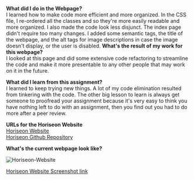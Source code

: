 **What did I do in the Webpage?**<BR />
I learned how to make code more efficient and more organized. In the CSS file, I re-ordered all the classes and so they're more easily readable and more organized.
I also made the code look less disjunct. The index page didn't require too many changes. I added some semantic tags, the title of the webpage, and the alt tags for 
image descriptions in case the image doesn't display, or the user is disabled.
**What's the result of my work for this webpage?** <BR />
I looked at this page and did some extensive code refactoring to streamline the code and make it more presentable to any other people that may work on it in the future.

**What did I learn from this assignment?** <BR />
I learned to keep trying new things. A lot of my code elimination resulted from tinkering with the code. The other big lesson to learn is always get someone to proofread your 
assignment because it's very easy to think you have nothing left to do with an assignment, then you find out you had to do more after a peer review.

**URLs for the Horiseon Website** <BR />
<a href ="https://burkemm.github.io/Horiseon-Website/">Horiseon Website</a> <BR />
<a href ="https://github.com/burkemm/Horiseon-Website">Horiseon Github Repository</a>

**What's the current webpage look like?** <BR />

![Horiseon-Website](./assets/images/Horiseon-Website.png)

<a href="https://github.com/burkemm/Horiseon-Website---Homework1/blob/main/assets/images/Horiseon-Website.png"> Horiseon Website Screenshot link</a>
